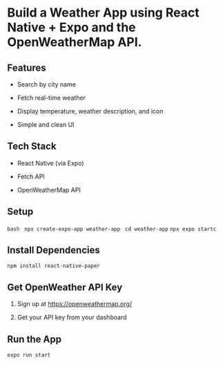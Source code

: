 # Build a Weather App using React Native + Expo and the OpenWeatherMap API.

## Features
- Search by city name

- Fetch real-time weather

- Display temperature, weather description, and icon

- Simple and clean UI

## Tech Stack
- React Native (via Expo)

- Fetch API

- OpenWeatherMap API

## Setup

`` bash ``
`` npx create-expo-app weather-app``
`` cd weather-app``
`` npx expo startc ``

## Install Dependencies
`` npm install react-native-paper ``

## Get OpenWeather API Key
1. Sign up at https://openweathermap.org/

2. Get your API key from your dashboard

## Run the App

`` expo run start ``

